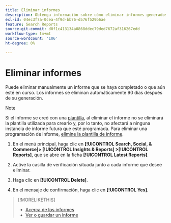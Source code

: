 ```yaml
---
title: Eliminar informes
description: Obtenga información sobre cómo eliminar informes generados.
exl-id: 04ec3f7a-0cea-4f9d-bb76-d576f529b6ae
feature: Search Reports
source-git-commit: d0f1c413134a0868ddec79ded7672af316267edd
workflow-type: tm+mt
source-wordcount: '106'
ht-degree: 0%

---
```


# Eliminar informes

Puede eliminar manualmente un informe que se haya completado o que aún esté en curso. Los informes se eliminan automáticamente 90 días después de su generación.

>[!NOTE]
>
>Si el informe se creó con una [plantilla](/help/search-social-commerce/reports/automation/templates/template-about.md), al eliminar el informe no se eliminará la plantilla utilizada para crearlo y, por lo tanto, no afectará a ninguna instancia de informe futura que esté programada. Para eliminar una programación de informe, [elimine la plantilla de informe](/help/search-social-commerce/reports/automation/templates/template-delete.md).

1. En el menú principal, haga clic en **[!UICONTROL Search, Social, & Commerce]> [!UICONTROL Insights & Reports] >[!UICONTROL Reports]**, que se abre en la ficha **[!UICONTROL Latest Reports]**.

1. Active la casilla de verificación situada junto a cada informe que desee eliminar.

1. Haga clic en **[!UICONTROL Delete]**.

1. En el mensaje de confirmación, haga clic en **[!UICONTROL Yes]**.

>[!MORELIKETHIS]
>
>* [Acerca de los informes](/help/search-social-commerce/reports/report-about.md)
>* [Ver o guardar un informe](/help/search-social-commerce/reports/management/report-view-save.md)
